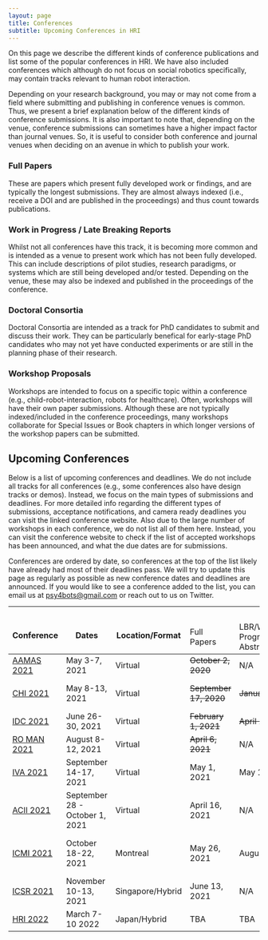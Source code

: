 ```yaml
---
layout: page
title: Conferences
subtitle: Upcoming Conferences in HRI
---
```

On this page we describe the different kinds of conference publications and list some of the popular conferences in HRI. We have also included conferences which although do not focus on social robotics specifically, may contain tracks relevant to human robot interaction. 

Depending on your research background, you may or may not come from a field where submitting and publishing in conference venues is common. Thus, we present a brief explanation below of the different kinds of conference submissions. It is also important to note that, depending on the venue, conference submissions can sometimes have a higher impact factor than journal venues. So, it is useful to consider both conference and journal venues when deciding on an avenue in which to publish your work. 

### Full Papers 
These are papers which present fully developed work or findings, and are typically the longest submissions. They are almost always indexed (i.e., receive a DOI and are published in the proceedings) and thus count towards publications.

### Work in Progress / Late Breaking Reports
Whilst not all conferences have this track, it is becoming more common and is intended as a venue to present work which has not been fully developed. This can include descriptions of pilot studies, research paradigms, or systems which are still being developed and/or tested. Depending on the venue, these may also be indexed and published in the proceedings of the conference. 

### Doctoral Consortia
Doctoral Consortia are intended as a track for PhD candidates to submit and discuss their work. They can be particularly benefical for early-stage PhD candidates who may not yet have conducted experiments or are still in the planning phase of their research. 

### Workshop Proposals
Workshops are intended to focus on a specific topic within a conference (e.g., child-robot-interaction, robots for healthcare). Often, workshops will have their own paper submissions. Although these are not typically indexed/included in the conference proceedings, many workshops collaborate for Special Issues or Book chapters in which longer versions of the workshop papers can be submitted. 

## Upcoming Conferences
Below is a list of upcoming conferences and deadlines. We do not include all tracks for all conferences (e.g., some conferences also have design tracks or demos). Instead, we focus on the main types of submissions and deadlines. For more detailed info regarding the different types of submissions, acceptance notifications, and camera ready deadlines you can visit the linked conference website. Also due to the large number of workshops in each conference, we do not list all of them here. Instead, you can visit the conference website to check if the list of accepted workshops has been announced, and what the due dates are for submissions. 

Conferences are ordered by date, so conferences at the top of the list likely have already had most of their deadlines pass. We will try to update this page as regularly as possible as new conference dates and deadlines are announced. If you would like to see a conference added to the list, you can email us at psy4bots@gmail.com or reach out to us on Twitter.

<table style="margin: 0px auto;">
<thead>
  <tr>
    <th rowspan="2"><br>Conference</th>
    <th rowspan="2"><br>Dates</th>
    <th rowspan="2"><br>Location/Format</th>
    <th colspan="5" style="text-align: center"> Deadlines</th>
  </tr>
  <tr>
    <td>Full Papers</td>
    <td>LBR/Work in Progress/Extended Abstracts</td>
    <td>Doctoral Consortia</td>
    <td>Special Sessions</td>
    <td>Workshop Proposals</td>
  </tr>
</thead>
<tbody>
  <tr>
    <td><a href="https://aamas2021.soton.ac.uk/">AAMAS 2021</a></td>
    <td>May 3-7, 2021</td>
    <td>Virtual</td>
    <td><s>October 2, 2020</s></td>
    <td>N/A</td>
    <td><s>January 5, 2021</s></td>
    <td>N/A</td>
    <td><s>October 25, 2020</s></td>
  </tr>
  <tr>
    <td><a href="https://chi2021.acm.org/">CHI 2021</a></td>
    <td>May 8-13, 2021</td>
    <td>Virtual</td>
    <td><s>September 17, 2020</s></td>
    <td><s>January 11, 2021</s></td>
    <td><s>October 14, 2020</s></td>
    <td><s>December 15th, 2020</s></td>
    <td><s>November 24th, 2020</s></td>
  </tr>
  <tr>
    <td><a href="https://idc.acm.org/2021/">IDC 2021</a></td>
    <td>June 26-30, 2021</td>
    <td>Virtual</td>
    <td><s>February 1, 2021</s></td>
    <td><s>April 12, 2021</s></td>
    <td><s>April 12, 2021</s></td>
    <td>N/A</td>
    <td><s>February 15, 2021</s></td>
  </tr>
  <tr>
    <td><a href="https://ro-man2021.org/">RO MAN 2021 </a></td>
    <td>August 8-12, 2021</td>
    <td>Virtual</td>
    <td><s>April 6, 2021</s></td>
    <td>N/A</td>
    <td>N/A</td>
    <td><s>March 15, 2021</s></td>
    <td><s>April 06, 2021</s></td>
  </tr>
  <tr>
    <td><a href="https://sites.google.com/view/iva2021/">IVA 2021</a></td>
    <td>September 14-17, 2021</td>
    <td>Virtual</td>
    <td>May 1, 2021</td>
    <td>May 1, 2021</td>
    <td>N/A</td>
    <td>N/A</td>
    <td><s>March 1, 2021</s></td>
  </tr>
  <tr>
    <td><a href="https://www.acii-conf.net/2021/">ACII 2021</a></td>
    <td>September 28 - October 1, 2021</td>
    <td>Virtual</td>
    <td>April 16, 2021</td>
    <td>N/A</td>
    <td>May 25, 2021</td>
    <td><s>January 11, 2021</s></td>
    <td><s>23 February, 2021</s><br></td>
  </tr>
  <tr>
    <td><a href="https://icmi.acm.org/2021/index.php?id=home">ICMI 2021</a> </td>
    <td>October 18-22, 2021</td>
    <td>Montreal</td>
    <td>May 26, 2021</td>
    <td>August 1, 2021</td>
    <td>July 2, 2021</td>
    <td></td>
    <td>View accepted workshops <a href="https://icmi.acm.org/2021/index.php?id=workshops">here</a></td>
  </tr>
  <tr>
    <td><a href="http://www.colips.org/conferences/icsr2021/wp/">ICSR 2021</a></td>
    <td>November 10-13, 2021</td>
    <td>Singapore/Hybrid</td>
    <td>June 13, 2021</td>
    <td>N/A</td>
    <td>N/A</td>
    <td>N/A</td>
    <td>June 13, 2021</td>
  </tr>
  <tr>
    <td><a href="https://humanrobotinteraction.org/2022/">HRI 2022</a></td>
    <td>March 7-10 2022</td>
    <td>Japan/Hybrid</td>
    <td>TBA</td>
    <td>TBA</td>
    <td>TBA</td>
    <td>N/A</td>
    <td>TBA</td>
  </tr>
</tbody>
</table>
